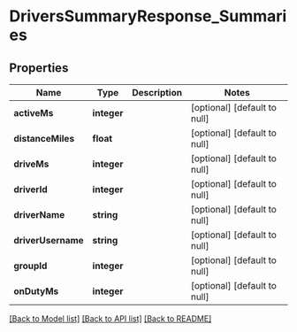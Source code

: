 # DriversSummaryResponse_Summaries

## Properties
Name | Type | Description | Notes
------------ | ------------- | ------------- | -------------
**activeMs** | **integer** |  | [optional] [default to null]
**distanceMiles** | **float** |  | [optional] [default to null]
**driveMs** | **integer** |  | [optional] [default to null]
**driverId** | **integer** |  | [optional] [default to null]
**driverName** | **string** |  | [optional] [default to null]
**driverUsername** | **string** |  | [optional] [default to null]
**groupId** | **integer** |  | [optional] [default to null]
**onDutyMs** | **integer** |  | [optional] [default to null]

[[Back to Model list]](../README.md#documentation-for-models) [[Back to API list]](../README.md#documentation-for-api-endpoints) [[Back to README]](../README.md)


